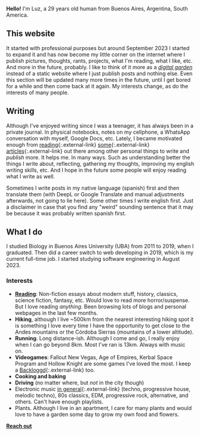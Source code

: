 **Hello!** I'm Luz, a 29 years old human from Buenos Aires, Argentina, South America.

## This website

It started with professional purposes but around September 2023 I started to expand it and has now become my little corner on the internet where I publish pictures, thoughts, rants, projects, what I'm reading, what I like, etc. And more in the future, probably. I like to think of it more as a _[digital garden](https://joelhooks.com/digital-garden/)_ instead of a static website where I just publish posts and nothing else. Even this section will be updated many more times in the future, until I get bored for a while and then come back at it again. My interests change, as do the interests of many people.

## Writing

Although I've enjoyed writing since I was a teenager, it has always been in a private journal. In physical notebooks, notes on my cellphone, a WhatsApp conversation with myself, Google Docs, etc. Lately, I became motivated enough from [reading](https://jsomers.net/blog/more-people-should-write){:.external-link} [some](https://moretothat.com/writing-and-wisdom/){:.external-link} [articles](https://blog.whiona.me/what-happened-to-blogging-for-the-hell-of-it/){:.external-link} out there among other personal things to write and _publish_ more. It helps me. In many ways. Such as understanding better the things I write about, reflecting, gathering my thoughts, improving my english writing skills, etc. And I hope in the future some people will enjoy reading what I write as well.

Sometimes I write posts in my native language (spanish) first and then translate them (with DeepL or Google Translate and manual adjustments afterwards, not going to lie here). Some other times I write english first. Just a disclaimer in case that you find any "weird" sounding sentence that it may be because it was probably written spanish first.

## What I do

I studied Biology in Buenos Aires University (UBA) from 2011 to 2019, when I graduated. Then did a career switch to web developing in 2019, which is my current full-time job. I started studying software engineering in August 2023.

### Interests

- **[Reading](/reading)**: Non-fiction essays about modern stuff, history, classics, science fiction, fantasy, etc. Would love to read more horror/suspense. But I love reading _anything_. Been browsing lots of blogs and personal webpages in the last few months.
- **Hiking**, although I live ~500km from the nearest interesting hiking spot it is something I love every time I have the opportunity to get close to the Andes mountains or the Córdoba Sierras (mountains of a lower altitude).
- **Running**. Long distance-ish. Although I come and go, I really enjoy when I can go beyond 8km. Most I've ran is 13km. Always with music on.
- **Videogames**: Fallout New Vegas, Age of Empires, Kerbal Space Program and Hollow Knight are some games I've loved the most. I keep a [Backloggd](https://www.backloggd.com/u/synthopia/){:.external-link} too.
- **Cooking and baking**
- **Driving** (no matter where, but _not_ in the city though)
- Electronic music [in general](https://open.spotify.com/playlist/5b63esqqeHwZTCTkAFG0VA?si=a1370cce90044fe3){:.external-link} (techno, progressive house, melodic techno), 80s classics, EDM, progressive rock, alternative, and others. Can't have enough playlists.
- Plants. Although I live in an apartment, I care for many plants and would love to have a garden some day to grow my own food and flowers.

**[Reach out](/contact)**
